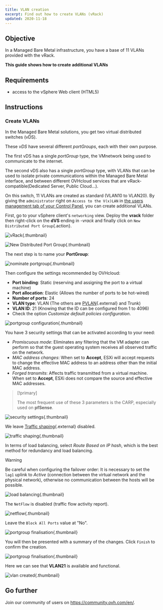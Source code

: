 ```yaml
---
title: VLAN creation
excerpt: Find out how to create VLANs (vRack)
updated: 2020-11-18
---
```


## Objective

In a Managed Bare Metal infrastructure, you have a base of 11 VLANs provided with the vRack.

**This guide shows how to create additional VLANs**

## Requirements

- access to the vSphere Web client (HTML5)

## Instructions

### Create VLANs

In the Managed Bare Metal solutions, you get two virtual distributed switches (vDS). 

These *vDS* have several different *portGroups*, each with their own purpose.

The first vDS has a single *portGroup* type, the VMnetwork being used to communicate to the internet.

The second vDS also has a single *portGroup* type, with VLANs that can be used to isolate private communications within the Managed Bare Metal interface, and between different OVHcloud services that are vRack-compatible(Dedicated Server, Public Cloud...). 

On this switch, 11 VLANs are created as standard (VLAN10 to VLAN20). By giving the `administrator` right on `Access to the V(x)LAN` in [the users management tab of your Control Panel](/pages/bare_metal_cloud/managed_bare_metal/manager-ovhcloud#users-tab), you can create additional VLANs.

First, go to your vSphere client's `networking` view. Deploy the **vrack** folder then right-click on the **dVS** ending in *-vrack* and finally click on `New Distributed Port Group`{.action}.

![vRack](images/07network.png){.thumbnail}

![New Distributed Port Group](images/08network1.png){.thumbnail}

The next step is to name your **PortGroup**:

![nominate portgroup](images/09network2.png){.thumbnail}

Then configure the settings recommended by OVHcloud:

- **Port binding**: Static (reserving and assigning the port to a virtual machine)
- **Port allocation**: Elastic (Allows the number of ports to be hot-wired)
- **Number of ports**: 24
- **VLAN type**: VLAN (The others are [PVLAN](https://kb.vmware.com/s/article/1010691){.external} and Trunk)
- **VLAN ID**: 21 (Knowing that the ID can be configured from 1 to 4096)
- Check the option *Customize default policies configuration*.

![portgroup configuration](images/10network3.png){.thumbnail}

You have 3 security settings that can be activated according to your need: 

- *Promiscuous mode*: Eliminates any filtering that the VM adapter can perform so that the guest operating system receives all observed traffic on the network.
- *MAC address changes*: When set to **Accept**, ESXi will accept requests to change the effective MAC address to an address other than the initial MAC address.
- *Forged transmits*: Affects traffic transmitted from a virtual machine. When set to **Accept**, ESXi does not compare the source and effective MAC addresses.

> [!primary]
>
> The most frequent use of these 3 parameters is the CARP, especially used on **pfSense**.
> 

![security settings](images/11network4.png){.thumbnail}

We leave [Traffic shaping](https://docs.vmware.com/en/VMware-vSphere/6.5/com.vmware.vsphere.networking.doc/GUID-CF01515C-8525-4424-92B5-A982489BACE2.html){.external} disabled.

![traffic shaping](images/12network5.png){.thumbnail}

In terms of load balancing, select *Route Based on IP hash*, which is the best method for redundancy and load balancing.

> [!warning]
>
> Be careful when configuring the failover order: It is necessary to set the `lag1` uplink to *Active* (connection between the virtual network and the physical network), otherwise no communication between the hosts will be possible.
>

![load balancing](images/13network6.png){.thumbnail}

The `NetFlow` is disabled (traffic flow activity report).

![netflow](images/14network7.png){.thumbnail}

Leave the `Block All Ports` value at "No".

![portgroup finalisation](images/15network9.png){.thumbnail}

You will then be presented with a summary of the changes. Click `Finish` to confirm the creation.

![portgroup finalisation](images/16network10.png){.thumbnail}

Here we can see that **VLAN21** is available and functional.

![vlan created](images/17network11.png){.thumbnail}

## Go further

Join our community of users on <https://community.ovh.com/en/>.